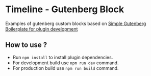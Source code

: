 # Timeline - Gutenberg Block

Examples of gutenberg custom blocks based on [Simple Gutenberg Boilerplate for plugin development](https://github.com/rtCamp/gutenberg-plugin-boilerplate)

## How to use ?

- Run `npm install` to install plugin dependencies.
- For development build use `npm run dev` command.
- For production build use `npm run build` command.
